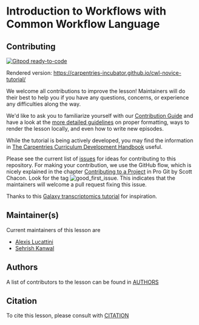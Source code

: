 # Introduction to Workflows with Common Workflow Language

## Contributing

[![Gitpod ready-to-code](https://img.shields.io/badge/Gitpod-ready--to--code-blue?logo=gitpod)](https://gitpod.io/#https://github.com/umccr/cwl-novice-tutorial)

Rendered version: https://carpentries-incubator.github.io/cwl-novice-tutorial/

We welcome all contributions to improve the lesson! Maintainers will do their best to help you if you have any
questions, concerns, or experience any difficulties along the way.

We'd like to ask you to familiarize yourself with our [Contribution Guide](CONTRIBUTING.md) and have a look at
the [more detailed guidelines][lesson-example] on proper formatting, ways to render the lesson locally, and even
how to write new episodes.

While the tutorial is being actively developed,
you may find the information in
[The Carpentries Curriculum Development Handbook][curriculum-development-handbook] useful.

Please see the current list of [issues][issues] for ideas for contributing to this
repository. For making your contribution, we use the GitHub flow, which is
nicely explained in the chapter [Contributing to a Project][git_contributing] in Pro Git
by Scott Chacon.
Look for the tag ![good_first_issue][good_first_issue_badge]. This indicates that the maintainers will welcome a pull request fixing this issue.


Thanks to this [Galaxy transcriptomics tutorial][galaxy_training] for inspiration.

## Maintainer(s)

Current maintainers of this lesson are

* [Alexis Lucattini][alexis_lucattini]
* [Sehrish Kanwal][sehrish_kanwal]


## Authors

A list of contributors to the lesson can be found in [AUTHORS](AUTHORS)

## Citation

To cite this lesson, please consult with [CITATION](CITATION)

[curriculum-development-handbook]: https://carpentries.github.io/curriculum-development/
[issues]: https://github.com/umccr/cwl-novice-tutorial/issues
[lesson-example]: https://carpentries.github.io/lesson-example
[galaxy_training]: https://training.galaxyproject.org/training-material/topics/transcriptomics/tutorials/ref-based/tutorial.html
[good_first_issue_badge]: https://img.shields.io/badge/-good%20first%20issue-gold.svg
[git_contributing]: http://git-scm.com/book/en/v2/GitHub-Contributing-to-a-Project
[alexis_lucattini]: https://github.com/alexiswl
[sehrish_kanwal]: https://github.com/skanwal
